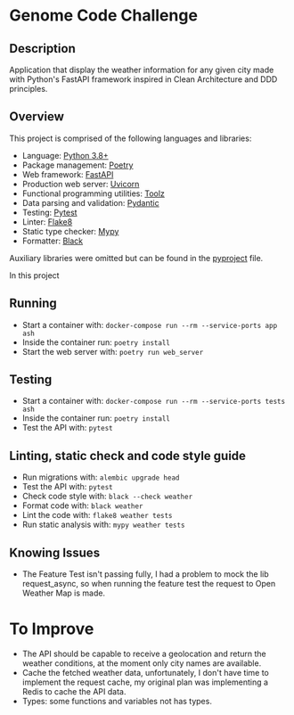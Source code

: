 # Genome Code Challenge

## Description

 Application that display the weather information for any given city made with Python's FastAPI framework inspired in Clean Architecture and DDD principles.

## Overview

This project is comprised of the following languages and libraries:

* Language: [Python 3.8+](https://www.python.org/)
* Package management: [Poetry](https://python-poetry.org/)
* Web framework: [FastAPI](https://fastapi.tiangolo.com/)
* Production web server: [Uvicorn](http://www.uvicorn.org/)
* Functional programming utilities: [Toolz](https://toolz.readthedocs.io/en/latest/)
* Data parsing and validation: [Pydantic](https://pydantic-docs.helpmanual.io/)
* Testing: [Pytest](https://docs.pytest.org/en/latest/)
* Linter: [Flake8](https://flake8.pycqa.org/en/latest/)
* Static type checker: [Mypy](https://mypy.readthedocs.io/en/stable/index.html)
* Formatter: [Black](https://github.com/psf/black)

Auxiliary libraries were omitted but can be found in the [pyproject](https://github.com/gustavorodarte/weather-api/blob/master/pyproject.toml) file.

In this project 


## Running

* Start a container with: `docker-compose run --rm --service-ports app ash`
* Inside the container run: `poetry install`
* Start the web server with: `poetry run web_server`


## Testing

* Start a container with: `docker-compose run --rm --service-ports tests ash`
* Inside the container run: `poetry install`
* Test the API with: `pytest`


## Linting, static check and code style guide

* Run migrations with: `alembic upgrade head`
* Test the API with: `pytest`
* Check code style with: `black --check weather`
* Format code with: `black weather`
* Lint the code with: `flake8 weather tests`
* Run static analysis with: `mypy weather tests`


## Knowing Issues

* The Feature Test isn't passing fully, I had a problem to mock the lib request_async, so when running the feature test the request to Open Weather Map is made.

# To Improve

* The API should be capable to receive a geolocation and return the weather conditions, at the moment only city names are available.
* Cache the fetched weather data, unfortunately, I don't have time to implement the request cache, my original plan was implementing a Redis to cache the API data.
* Types: some functions and variables not has types.


